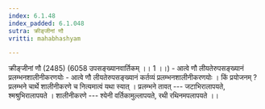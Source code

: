 ```yaml
---
index: 6.1.48
index_padded: 6.1.048
sutra: क्रीङ्जीनां णौ
vritti: mahabhashyam

---
```

 क्रीङ्जीनां णौ (2485) (6058 उपसङ्ख्यानवार्तिकम् ।। 1 ।।) - आत्वे णौ लीयतेरुपसङ्ख्यानं प्रलम्भनशालीनीकरणयोः - आत्वे णौ लीयतेरुपसङ्ख्यानं कर्तव्यं प्रलम्भनशालीनीकरणयोः । किं प्रयोजनम् ? प्रलम्भने चार्थे शालीनीकरणे च नित्यमात्वं यथा स्यात् । प्रलम्भने तावत् --- जटाभिरालापयते, श्मश्रुभिरालापयते । शालीनीकरणे --- श्येनी वर्तिकामुल्लापयते, रथी रथिनमपलापयते ।। 